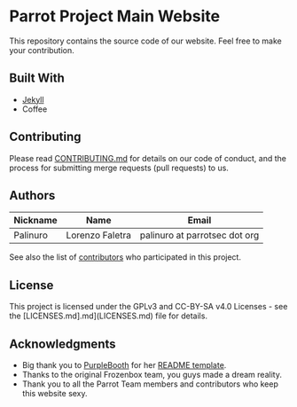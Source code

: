 # Parrot Project Main Website

This repository contains the source code of our website.
Feel free to make your contribution.

## Built With

* [Jekyll](https://jekyllrb.com/)
* Coffee

## Contributing

Please read [CONTRIBUTING.md](CONTRIBUTING.md) for details on our code of conduct, and the process for submitting merge requests (pull requests) to us.

## Authors

|    Nickname   |       Name         |              Email                |
| ------------- | ------------------ | --------------------------------- |
|  Palinuro     | Lorenzo Faletra    |   palinuro at parrotsec dot org  |

See also the list of [contributors](contributors.md) who participated in this project.

## License

This project is licensed under the GPLv3 and CC-BY-SA v4.0 Licenses - see the [LICENSES.md].md](LICENSES.md) file for details.

## Acknowledgments

* Big thank you to [PurpleBooth](https://github.com/PurpleBooth) for her [README template](https://gist.github.com/PurpleBooth/109311bb0361f32d87a2).
* Thanks to the original Frozenbox team, you guys made a dream reality.
* Thank you to all the Parrot Team members and contributors who keep this website sexy.
